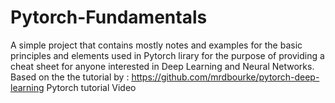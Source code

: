 # Pytorch-Fundamentals
A simple project that contains mostly notes and examples for the basic principles and elements used in Pytorch lirary for the purpose of providing a cheat sheet for anyone interested in Deep Learning and Neural Networks. 
Based on the the tutorial by : https://github.com/mrdbourke/pytorch-deep-learning
Pytorch tutorial Video
